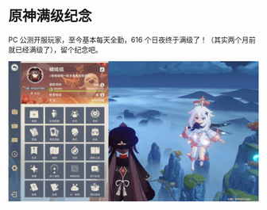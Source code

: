 # 原神满级纪念

PC 公测开服玩家，至今基本每天全勤，616 个日夜终于满级了！（其实两个月前就已经满级了），留个纪念吧。

![满级纪念](/IMAGES/2022/原神满级纪念/1.png)
